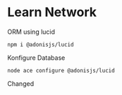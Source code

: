 # Learn Network

ORM using lucid

```npm i @adonisjs/lucid```

Konfigure Database

```node ace configure @adonisjs/lucid```

Changed
